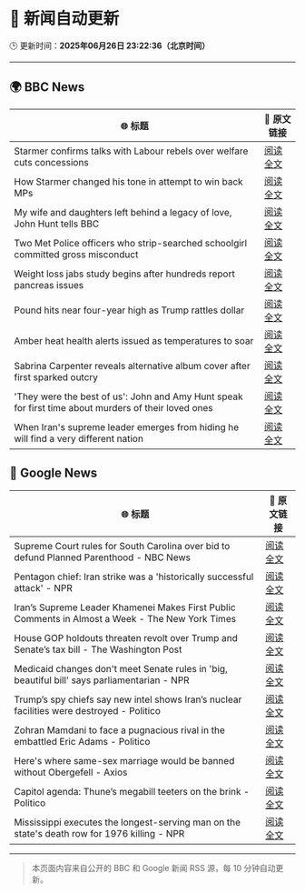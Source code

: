 # 🧠 新闻自动更新

🕒 更新时间：**2025年06月26日 23:22:36（北京时间）**

---

## 🌍 BBC News

| 🌐 标题 | 🔗 原文链接 |
|--------|-------------|
| Starmer confirms talks with Labour rebels over welfare cuts concessions | [阅读全文](https://www.bbc.com/news/articles/c8731w0d8yvo) |
| How Starmer changed his tone in attempt to win back MPs | [阅读全文](https://www.bbc.com/news/articles/cwyxgrpvjxro) |
| My wife and daughters left behind a legacy of love, John Hunt tells BBC | [阅读全文](https://www.bbc.com/news/articles/cy5wk716pzdo) |
| Two Met Police officers who strip-searched schoolgirl committed gross misconduct | [阅读全文](https://www.bbc.com/news/articles/ce8zyjdj067o) |
| Weight loss jabs study begins after hundreds report pancreas issues | [阅读全文](https://www.bbc.com/news/articles/c4ged0r1n3wo) |
| Pound hits near four-year high as Trump rattles dollar | [阅读全文](https://www.bbc.com/news/articles/cjrlyve8dq8o) |
| Amber heat health alerts issued as temperatures to soar | [阅读全文](https://www.bbc.com/news/articles/c79q8y84exdo) |
| Sabrina Carpenter reveals alternative album cover after first sparked outcry | [阅读全文](https://www.bbc.com/news/articles/cq6myp7582do) |
| 'They were the best of us': John and Amy Hunt speak for first time about murders of their loved ones | [阅读全文](https://www.bbc.com/news/videos/cp82l17397jo) |
| When Iran's supreme leader emerges from hiding he will find a very different nation | [阅读全文](https://www.bbc.com/news/articles/c0j4g1ll8yqo) |

## 📰 Google News

| 🌐 标题 | 🔗 原文链接 |
|--------|-------------|
| Supreme Court rules for South Carolina over bid to defund Planned Parenthood - NBC News | [阅读全文](https://news.google.com/rss/articles/CBMivwFBVV95cUxOM0tYSlVIOHYxbFh5Wml2LURPU0V4MUIyREFUSnd4VTgxVHBZRnpRakhIanRmMjBtM2xqU0tJTDZhMTlmU0RvWk8zNWFPSV9DOUkxdmxPS0pLTF9JWXVxMlBqNTlkejRNeEY5ai1laUVyRHhzQzlzYXd3Mml4MkpmRzN1VE4yaWlUSTF3bF8yQTlzQ3d5b1ZxSzduQ2wzY0hVUkU3Z3A3eE1XeVlIbnBoTW9yMTNjSXB0emhxaTY4TdIBVkFVX3lxTE1tUzRpQWt5dklGVndoQUFuRHlrM1hZMGdwVTQtNHN2c2xnNHZ5TWFIS1BCOGRPa2NON09HVHB4VndXUmJMR2pxZHR0djR0V0t4N19aeVRB?oc=5) |
| Pentagon chief: Iran strike was a 'historically successful attack' - NPR | [阅读全文](https://news.google.com/rss/articles/CBMiqAFBVV95cUxOVGhfNmpmM2tNTmNTc09id2VFMEx0cjVGWmI2VExzN0hyM2ViNDdJeHhnbG81VkFPaERCZVhGZWFKbnFlQVpVYXZHa2VSY21xMGpudXF0VDZERWxGT0MxZ3JSNUxVU3hJSGNfMjlxZXRTWlZFLW9Za1ZCNDFmMkdPRFBFTHFzZWxULVlzT1BDUTdOVXQtSHU2M2JsMjdEcFJWMi1LRGRBWEc?oc=5) |
| Iran’s Supreme Leader Khamenei Makes First Public Comments in Almost a Week - The New York Times | [阅读全文](https://news.google.com/rss/articles/CBMikAFBVV95cUxNc0Y2Vkd2NGE3NHY2LWFubTdSWFplc2NJcFFEcGMzRGxtTEc5TnNpT2p1ekNCUzhyTHUzNXRnSW5fNzU2RTJSNFA2ZkNkV0pCd1lZa3FpbVJUZ3FlaTdfeWNsYk91c21oa0Y3WFhaYVVRSVdTSlBYc0FIbXN2NzhxcEk2eWY5UmxNZFlaQXU2bEU?oc=5) |
| House GOP holdouts threaten revolt over Trump and Senate’s tax bill - The Washington Post | [阅读全文](https://news.google.com/rss/articles/CBMijwFBVV95cUxOeTZuVENoTlF2eFJQeDBSRy1KODhOazlDUF93VFMwVDZtWjRsY1lzSm1UdlBncVF2ZUNZN3NRWWFyZUY2NmNOTkMxQUd1aWdVSHVweUFOc1llWnV0cm55WkJmczB0UFMyaWhVY3dPN05WWHZ4b0d3R01tTWVCUXZfMU9FR01oUTRPQk1BTVZyYw?oc=5) |
| Medicaid changes don't meet Senate rules in 'big, beautiful bill' says parliamentarian - NPR | [阅读全文](https://news.google.com/rss/articles/CBMivwFBVV95cUxOX2xzakViRVNqeWliMGNxdDFKbW5JVXlQSU5XZ2toX19fWnJOc2R5Uk9rWktnbXhxZ0tjdHNsOEF4bkkwSllGMmR0M0lFWHRUVUZDY01DZENqaVl2MU42UU5FVFd1N05ZTzE1YVJFb29KVUpBY05FRlRZckNteHBYclk0WU1rMDItY3MwNllqMGpuN0t6X21RQlhjUVVieENZaHdxNF9TS1pPdEFvVDRpT01PcExXXzA5bjlFRDdpOA?oc=5) |
| Trump’s spy chiefs say new intel shows Iran’s nuclear facilities were destroyed - Politico | [阅读全文](https://news.google.com/rss/articles/CBMimgFBVV95cUxQU0ZqQUNXcXZnZ1pveE54NGh1WW9vRDFPamRmLWdNTlJiN3Y1ZHB0OXNjSUc0NUdBclY4QUNieGtuejRyS2pnRFpUTU5QNm91LWFQUW9jTEstd05mN3I4alZUb2hTX0FKdE93SVR6b1E3R3dGMXVWbl93N0dySF9MZjd6a1c0UDdBSUFHaWxGRjlMZkx6NGJfbXl3?oc=5) |
| Zohran Mamdani to face a pugnacious rival in the embattled Eric Adams - Politico | [阅读全文](https://news.google.com/rss/articles/CBMilgFBVV95cUxOTlhZZXZYYThZa01vdk1pLVRQSjJRTTJhUlk0RkJscEQ4bE9aV0dMaVFacGlKbjJKdHB6UWpVQlhyZEt0ZmI4T2VSMzltV3l3Z0ZLdVlJSEE5MDM0UTdQY0Q5N0hkbFBqSUpkcmVzWVBidDMtdDBlbE5QNXI0MGh1cEJIUmRSbVIwVmxDNVUxLW5VS0VRQlE?oc=5) |
| Here's where same-sex marriage would be banned without Obergefell - Axios | [阅读全文](https://news.google.com/rss/articles/CBMinwFBVV95cUxQNFl6bUZpVTZ4RUlOYmtTaWlmd0Frck1fSHpDb3ltN0EwUFRFQVQ5QzFScVp1UV8xSlRQNEFKUzdqWE1qbmZWLXA3SVlfcGtZb21hUk4zOGRRNzJNeW1xdGR5WHBNOXBZRmx0R19NeUYxZVFMTGVjbVFpT2U3RUhZc1ZlcHBpd19uYWk4Yy05cmkxTE1rUUY2VHo3b2ZlenM?oc=5) |
| Capitol agenda: Thune’s megabill teeters on the brink - Politico | [阅读全文](https://news.google.com/rss/articles/CBMiugFBVV95cUxQZTJBaTVEeFVDT3V0aGdISVZTSUVwXzhnY2JpQmstN3NNS1ZabEpwTmlZYTlqVHhJcUJvNUg1VWd5ZldWbHZTUlFMLWJIOG9zb0ZDZ0VLZDRqdVMzVGVMY0w1ZThOYW1jd0NuVDk3ZGQycVhmR3F1aEJjcGdtd1UwdG55Yzh6SlJMcktDVE41dHhCcDNBUUUzYmhxcVVuNkRPT3E2cnlxRWRvdG5XSlkwYUdnSnZ3cVY5RWc?oc=5) |
| Mississippi executes the longest-serving man on the state's death row for 1976 killing - NPR | [阅读全文](https://news.google.com/rss/articles/CBMimwFBVV95cUxOQnB6YTdodVQ5TVViOWZ1TkdVb1h2VlNSalh4d0dVMHZicll6SXRRd2xUNnF1WVhNQ01zYWhrMDJuVmFzMjF0bW51ZFlTUDFIU1phNVlOTjM3RUpuaGhtLUZXSUxIbjlmYXhNZFJHVGdVbXl4eWo3SFBTZl82M3QtSUotMHVLb3JadlhTWEZXME9zcjZRU29Eb1c0TQ?oc=5) |

---
> 本页面内容来自公开的 BBC 和 Google 新闻 RSS 源，每 10 分钟自动更新。